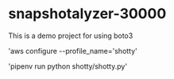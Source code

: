 # snapshotalyzer-30000

This is a demo project for using boto3

'aws configure --profile_name='shotty'

'pipenv run python shotty/shotty.py'
